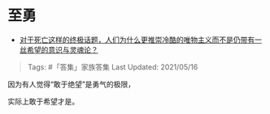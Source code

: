 # 至勇

- [对于死亡这样的终极话题，人们为什么更推崇冷酷的唯物主义而不是仍带有一丝希望的意识与灵魂论？](https://www.zhihu.com/question/430674806/answer/1597200880)

>Tags: #「答集」家族答集
>Last Updated: 2021/05/16

因为有人觉得“敢于绝望”是勇气的极限，

实际上敢于希望才是。